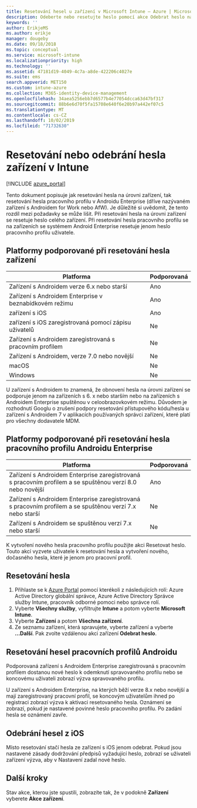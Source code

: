 ```yaml
---
title: Resetování hesel u zařízení v Microsoft Intune – Azure | Microsoft Docs
description: Odeberte nebo resetujte heslo pomocí akce Odebrat heslo na zařízeních v Intune, která spravujete nebo monitorujete.
keywords: ''
author: ErikjeMS
ms.author: erikje
manager: dougeby
ms.date: 09/18/2018
ms.topic: conceptual
ms.service: microsoft-intune
ms.localizationpriority: high
ms.technology: ''
ms.assetid: 47181d19-4049-4c7a-a8de-422206c4027e
ms.suite: ems
search.appverid: MET150
ms.custom: intune-azure
ms.collection: M365-identity-device-management
ms.openlocfilehash: 34aea5256ebb7d6577b4e77054dcca63d47bf317
ms.sourcegitcommit: 88b6e6d70f5fa15708e640f6e20b97a442ef07c5
ms.translationtype: MT
ms.contentlocale: cs-CZ
ms.lasthandoff: 10/02/2019
ms.locfileid: "71732630"
---
```

# <a name="reset-or-remove-a-device-passcode-in-intune"></a>Resetování nebo odebrání hesla zařízení v Intune

[!INCLUDE [azure_portal](../includes/azure_portal.md)]

Tento dokument popisuje jak resetování hesla na úrovni zařízení, tak resetování hesla pracovního profilu v Androidu Enterprise (dříve nazývaném zařízení s Androidem for Work nebo AfW). Je důležité si uvědomit, že tento rozdíl mezi požadavky se může lišit. Při resetování hesla na úrovni zařízení se resetuje heslo celého zařízení. Při resetování hesla pracovního profilu se na zařízeních se systémem Android Enterprise resetuje jenom heslo pracovního profilu uživatele.

## <a name="supported-platforms-for-device-level-passcode-reset"></a>Platformy podporované při resetování hesla zařízení

| Platforma | Podporovaná |
| ---- | ---- |
| Zařízení s Androidem verze 6.x nebo starší | Ano |
| Zařízení s Androidem Enterprise v beznabídkovém režimu | Ano |
| zařízení s iOS | Ano |
| zařízení s iOS zaregistrovaná pomocí zápisu uživatelů | Ne |
| Zařízení s Androidem zaregistrovaná s pracovním profilem | Ne |
| Zařízení s Androidem, verze 7.0 nebo novější | Ne |
| macOS | Ne |
| Windows | Ne |

U zařízení s Androidem to znamená, že obnovení hesla na úrovni zařízení se podporuje jenom na zařízeních s 6. x nebo starším nebo na zařízeních s Androidem Enterprise spuštěnou v celoobrazovkovém režimu. Důvodem je rozhodnutí Googlu o zrušení podpory resetování přístupového kódu/hesla u zařízení s Androidem 7 v aplikacích používaných správci zařízení, které platí pro všechny dodavatele MDM.

## <a name="supported-platforms-for-android-enterprise-work-profile-passcode-reset"></a>Platformy podporované při resetování hesla pracovního profilu Androidu Enterprise

| Platforma | Podporovaná |
| ---- | ---- |
| Zařízení s Androidem Enterprise zaregistrovaná s pracovním profilem a se spuštěnou verzí 8.0 nebo novější | Ano |
| Zařízení s Androidem Enterprise zaregistrovaná s pracovním profilem a se spuštěnou verzí 7.x nebo starší | Ne |
| Zařízení s Androidem se spuštěnou verzí 7.x nebo starší | Ne |

K vytvoření nového hesla pracovního profilu použijte akci Resetovat heslo. Touto akcí vyzvete uživatele k resetování hesla a vytvoření nového, dočasného hesla, které je jenom pro pracovní profil. 

## <a name="reset-a-passcode"></a>Resetování hesla


1. Přihlaste se k [Azure Portal](https://portal.azure.com) pomocí kterékoli z následujících rolí: Azure Active Directory globální správce, Azure Active Directory Správce služby Intune, pracovník odborné pomoci nebo správce rolí.
2. Vyberte **Všechny služby**, vyfiltrujte **Intune** a potom vyberte **Microsoft Intune**.
3. Vyberte **Zařízení** a potom **Všechna zařízení**.
4. Ze seznamu zařízení, která spravujete, vyberte zařízení a vyberte **...Další**. Pak zvolte vzdálenou akci zařízení **Odebrat heslo**.

## <a name="reset-android-work-profile-passcodes"></a>Resetování hesel pracovních profilů Androidu

Podporovaná zařízení s Androidem Enterprise zaregistrovaná s pracovním profilem dostanou nové heslo k odemknutí spravovaného profilu nebo se koncovému uživateli zobrazí výzva spravovaného profilu.

U zařízení s Androidem Enterprise, na kterých běží verze 8.x nebo novější a mají zaregistrovaný pracovní profil, se koncovým uživatelům ihned po registraci zobrazí výzva k aktivaci resetovaného hesla. Oznámení se zobrazí, pokud je nastavené povinné heslo pracovního profilu. Po zadání hesla se oznámení zavře.


## <a name="remove-ios-passcodes"></a>Odebrání hesel z iOS

Místo resetování stačí hesla ze zařízení s iOS jenom odebrat. Pokud jsou nastavené zásady dodržování předpisů vyžadující heslo, zobrazí se uživateli zařízení výzva, aby v Nastavení zadal nové heslo.

## <a name="next-steps"></a>Další kroky

Stav akce, kterou jste spustili, zobrazíte tak, že v podokně **Zařízení** vyberete **Akce zařízení**.
